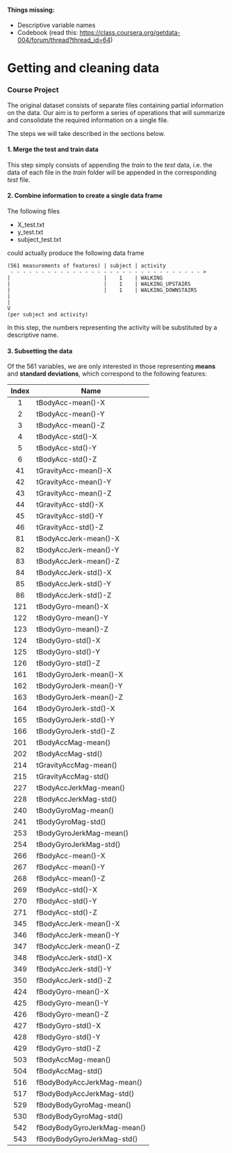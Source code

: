 #### Things missing:
- Descriptive variable names
- Codebook (read this: https://class.coursera.org/getdata-004/forum/thread?thread_id=64)

Getting and cleaning data
=====
### Course Project


The original dataset consists of separate files containing partial information on the data. Our aim is to perform a series of operations that will summarize and consolidate the required information on a single file. 

The steps we will take described in the sections below.

#### 1. Merge the test and train data

This step simply consists of appending the _train_ to the _test_ data, i.e. the data of each file in the _train_ folder will be appended in the corresponding _test_ file.

#### 2. Combine information to create a single data frame

The following files

- X_test.txt
- y_test.txt
- subject_test.txt

could actually produce the following data frame

```
(561 measurements of features) | subject | activity
 - - - - - - - - - - - - - - - - - - - - - - - - - - - - - - - >
|                              |    1    | WALKING
|                              |    1    | WALKING_UPSTAIRS
|                              |    1    | WALKING_DOWNSTAIRS
|
|
V
(per subject and activity)
```

In this step, the numbers representing the activity will be substituted by a descriptive name.

#### 3. Subsetting the data

Of the 561 variables, we are only interested in those representing **means** and **standard deviations**, which correspond to the following features:

| Index |      Name        |
|:-----:|------------------|
| 1 | tBodyAcc-mean()-X| 
| 2 | tBodyAcc-mean()-Y| 
| 3 | tBodyAcc-mean()-Z| 
| 4 | tBodyAcc-std()-X | 
| 5 | tBodyAcc-std()-Y | 
| 6 | tBodyAcc-std()-Z | 
| 41 | tGravityAcc-mean()-X | 
| 42 | tGravityAcc-mean()-Y | 
| 43 | tGravityAcc-mean()-Z | 
| 44 | tGravityAcc-std()-X | 
| 45 | tGravityAcc-std()-Y | 
| 46 | tGravityAcc-std()-Z | 
| 81 | tBodyAccJerk-mean()-X | 
| 82 | tBodyAccJerk-mean()-Y | 
| 83 | tBodyAccJerk-mean()-Z | 
| 84 | tBodyAccJerk-std()-X | 
| 85 | tBodyAccJerk-std()-Y | 
| 86 | tBodyAccJerk-std()-Z |
| 121 | tBodyGyro-mean()-X | 
| 122 | tBodyGyro-mean()-Y | 
| 123 | tBodyGyro-mean()-Z | 
| 124 | tBodyGyro-std()-X | 
| 125 | tBodyGyro-std()-Y | 
| 126 | tBodyGyro-std()-Z | 
| 161 | tBodyGyroJerk-mean()-X | 
| 162 | tBodyGyroJerk-mean()-Y | 
| 163 | tBodyGyroJerk-mean()-Z | 
| 164 | tBodyGyroJerk-std()-X |
| 165 | tBodyGyroJerk-std()-Y |
| 166 | tBodyGyroJerk-std()-Z |
| 201 | tBodyAccMag-mean() | 
| 202 | tBodyAccMag-std() | 
| 214 | tGravityAccMag-mean() | 
| 215 | tGravityAccMag-std() | 
| 227 | tBodyAccJerkMag-mean() |
| 228 | tBodyAccJerkMag-std() |
| 240 | tBodyGyroMag-mean() |
| 241 | tBodyGyroMag-std() |
| 253 | tBodyGyroJerkMag-mean() |
| 254 | tBodyGyroJerkMag-std() |
| 266 | fBodyAcc-mean()-X |
| 267 | fBodyAcc-mean()-Y |
| 268 | fBodyAcc-mean()-Z |
| 269 | fBodyAcc-std()-X |
| 270 | fBodyAcc-std()-Y |
| 271 | fBodyAcc-std()-Z |
| 345 | fBodyAccJerk-mean()-X |
| 346 | fBodyAccJerk-mean()-Y |
| 347 | fBodyAccJerk-mean()-Z |
| 348 | fBodyAccJerk-std()-X |
| 349 | fBodyAccJerk-std()-Y |
| 350 | fBodyAccJerk-std()-Z |
| 424 | fBodyGyro-mean()-X |
| 425 | fBodyGyro-mean()-Y |
| 426 | fBodyGyro-mean()-Z |
| 427 | fBodyGyro-std()-X |
| 428 | fBodyGyro-std()-Y |
| 429 | fBodyGyro-std()-Z |
| 503 | fBodyAccMag-mean() |
| 504 | fBodyAccMag-std() |
| 516 | fBodyBodyAccJerkMag-mean() |
| 517 | fBodyBodyAccJerkMag-std() |
| 529 | fBodyBodyGyroMag-mean() |
| 530 | fBodyBodyGyroMag-std() |
| 542 | fBodyBodyGyroJerkMag-mean() |
| 543 | fBodyBodyGyroJerkMag-std() |



